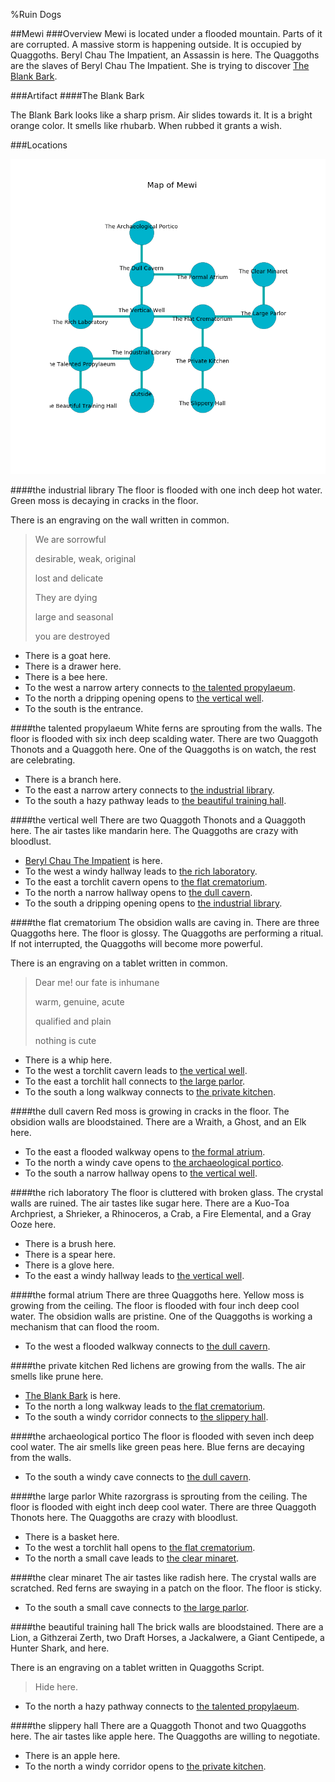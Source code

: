 %Ruin Dogs

##Mewi
###Overview
Mewi is located under a flooded mountain. Parts of it are corrupted. A massive storm is happening outside. It is occupied by Quaggoths. <a name="Beryl-Chau-The-Impatient"></a>Beryl Chau The Impatient, an Assassin is here. The Quaggoths are the slaves of Beryl Chau The Impatient. She  is trying to discover [The Blank Bark](#The-Blank-Bark). 



###Artifact
####<a name="The-Blank-Bark"></a>The Blank Bark


The Blank Bark looks like a sharp prism. Air slides towards it. It is a bright orange color. It smells like rhubarb. When rubbed it grants a wish. 





###Locations


![](../v2/images/Mewi.png)

####<a name="the-industrial-library"></a>the industrial library
The floor is flooded with one inch deep hot water. Green moss is decaying in cracks in the floor. 

There is an engraving on the wall written in common. 

> We are sorrowful
>
> desirable, weak, original
>
> lost and delicate
>
> They are dying
>
> large and seasonal
>
> you are destroyed
>


* There is a goat here.
* There is a drawer here.
* There is a bee here.
* To the west a narrow artery connects to [the talented propylaeum](#the-talented-propylaeum).
* To the north a dripping opening opens to [the vertical well](#the-vertical-well).
* To the south is the entrance.


####<a name="the-talented-propylaeum"></a>the talented propylaeum
White ferns are sprouting from the walls. The floor is flooded with six inch deep scalding water. There are two Quaggoth Thonots and a Quaggoth here. One of the Quaggoths is on watch, the rest are celebrating. 



* There is a branch here.
* To the east a narrow artery connects to [the industrial library](#the-industrial-library).
* To the south a hazy pathway leads to [the beautiful training hall](#the-beautiful-training-hall).


####<a name="the-vertical-well"></a>the vertical well
There are two Quaggoth Thonots and a Quaggoth here. The air tastes like mandarin here. The Quaggoths are crazy with bloodlust. 



* [Beryl Chau The Impatient](#Beryl-Chau-The-Impatient) is here.
* To the west a windy hallway leads to [the rich laboratory](#the-rich-laboratory).
* To the east a torchlit cavern opens to [the flat crematorium](#the-flat-crematorium).
* To the north a narrow hallway opens to [the dull cavern](#the-dull-cavern).
* To the south a dripping opening opens to [the industrial library](#the-industrial-library).


####<a name="the-flat-crematorium"></a>the flat crematorium
The obsidion walls are caving in. There are three Quaggoths here. The floor is glossy. The Quaggoths are performing a ritual. If not interrupted, the Quaggoths will become more powerful. 

There is an engraving on a tablet written in common. 

> Dear me! our fate is inhumane
>
> warm, genuine, acute
>
> qualified and plain
>
> nothing is cute
>


* There is a whip here.
* To the west a torchlit cavern leads to [the vertical well](#the-vertical-well).
* To the east a torchlit hall connects to [the large parlor](#the-large-parlor).
* To the south a long walkway connects to [the private kitchen](#the-private-kitchen).


####<a name="the-dull-cavern"></a>the dull cavern
Red moss is growing in cracks in the floor. The obsidion walls are bloodstained. There are a Wraith, a Ghost, and an Elk here. 



* To the east a flooded walkway opens to [the formal atrium](#the-formal-atrium).
* To the north a windy cave opens to [the archaeological portico](#the-archaeological-portico).
* To the south a narrow hallway opens to [the vertical well](#the-vertical-well).


####<a name="the-rich-laboratory"></a>the rich laboratory
The floor is cluttered with broken glass. The crystal walls are ruined. The air tastes like sugar here. There are a Kuo-Toa Archpriest, a Shrieker, a Rhinoceros, a Crab, a Fire Elemental, and a Gray Ooze here. 



* There is a brush here.
* There is a spear here.
* There is a glove here.
* To the east a windy hallway leads to [the vertical well](#the-vertical-well).


####<a name="the-formal-atrium"></a>the formal atrium
There are three Quaggoths here. Yellow moss is growing from the ceiling. The floor is flooded with four inch deep cool water. The obsidion walls are pristine. One of the Quaggoths is working a mechanism that can flood the room. 



* To the west a flooded walkway connects to [the dull cavern](#the-dull-cavern).


####<a name="the-private-kitchen"></a>the private kitchen
Red lichens are growing from the walls. The air smells like prune here. 



* [The Blank Bark](#The-Blank-Bark) is here.
* To the north a long walkway leads to [the flat crematorium](#the-flat-crematorium).
* To the south a windy corridor connects to [the slippery hall](#the-slippery-hall).


####<a name="the-archaeological-portico"></a>the archaeological portico
The floor is flooded with seven inch deep cool water. The air smells like green peas here. Blue ferns are decaying from the walls. 



* To the south a windy cave connects to [the dull cavern](#the-dull-cavern).


####<a name="the-large-parlor"></a>the large parlor
White razorgrass is sprouting from the ceiling. The floor is flooded with eight inch deep cool water. There are three Quaggoth Thonots here. The Quaggoths are crazy with bloodlust. 



* There is a basket here.
* To the west a torchlit hall opens to [the flat crematorium](#the-flat-crematorium).
* To the north a small cave leads to [the clear minaret](#the-clear-minaret).


####<a name="the-clear-minaret"></a>the clear minaret
The air tastes like radish here. The crystal walls are scratched. Red ferns are swaying in a patch on the floor. The floor is sticky. 



* To the south a small cave connects to [the large parlor](#the-large-parlor).


####<a name="the-beautiful-training-hall"></a>the beautiful training hall
The brick walls are bloodstained. There are a Lion, a Githzerai Zerth, two Draft Horses, a Jackalwere, a Giant Centipede, a Hunter Shark, and  here. 

There is an engraving on a tablet written in Quaggoths Script. 

> Hide here.
>


* To the north a hazy pathway connects to [the talented propylaeum](#the-talented-propylaeum).


####<a name="the-slippery-hall"></a>the slippery hall
There are a Quaggoth Thonot and two Quaggoths here. The air tastes like apple here. The Quaggoths are willing to negotiate. 



* There is an apple here.
* To the north a windy corridor opens to [the private kitchen](#the-private-kitchen).


